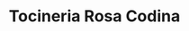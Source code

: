 ---
title: "Tocineria Rosa Codina"
url: /sant-guim-de-freixenet/tocineria-rosa-codina/
shop: supermercado
---